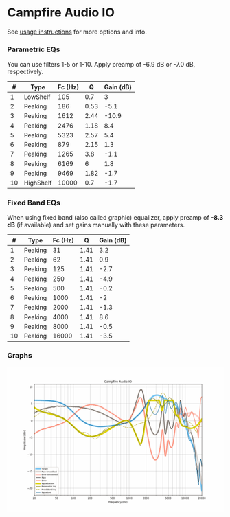 # Campfire Audio IO
See [usage instructions](https://github.com/jaakkopasanen/AutoEq#usage) for more options and info.

### Parametric EQs
You can use filters 1-5 or 1-10. Apply preamp of -6.9 dB or -7.0 dB, respectively.

|   # | Type      |   Fc (Hz) |    Q |   Gain (dB) |
|-----|-----------|-----------|------|-------------|
|   1 | LowShelf  |       105 | 0.7  |         3   |
|   2 | Peaking   |       186 | 0.53 |        -5.1 |
|   3 | Peaking   |      1612 | 2.44 |       -10.9 |
|   4 | Peaking   |      2476 | 1.18 |         8.4 |
|   5 | Peaking   |      5323 | 2.57 |         5.4 |
|   6 | Peaking   |       879 | 2.15 |         1.3 |
|   7 | Peaking   |      1265 | 3.8  |        -1.1 |
|   8 | Peaking   |      6169 | 6    |         1.8 |
|   9 | Peaking   |      9469 | 1.82 |        -1.7 |
|  10 | HighShelf |     10000 | 0.7  |        -1.7 |

### Fixed Band EQs
When using fixed band (also called graphic) equalizer, apply preamp of **-8.3 dB** (if available) and set gains manually with these parameters.

|   # | Type    |   Fc (Hz) |    Q |   Gain (dB) |
|-----|---------|-----------|------|-------------|
|   1 | Peaking |        31 | 1.41 |         3.2 |
|   2 | Peaking |        62 | 1.41 |         0.9 |
|   3 | Peaking |       125 | 1.41 |        -2.7 |
|   4 | Peaking |       250 | 1.41 |        -4.9 |
|   5 | Peaking |       500 | 1.41 |        -0.2 |
|   6 | Peaking |      1000 | 1.41 |        -2   |
|   7 | Peaking |      2000 | 1.41 |        -1.3 |
|   8 | Peaking |      4000 | 1.41 |         8.6 |
|   9 | Peaking |      8000 | 1.41 |        -0.5 |
|  10 | Peaking |     16000 | 1.41 |        -3.5 |

### Graphs
![](./Campfire%20Audio%20IO.png)
